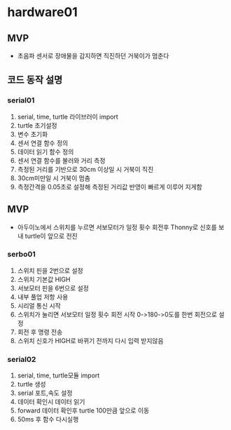 # hardware01

## MVP
- 초음파 센서로 장애물을 감지하면 직진하던 거북이가 멈춘다

## 코드 동작 설명
### serial01
1. serial, time, turtle 라이브러이 import
2. turtle 초기설정
3. 변수 초기화
4. 센서 연결 함수 정의
5. 데이터 읽기 함수 정의
6. 센서 연결 함수를 불러와 거리 측정
7. 측정된 거리를 기반으로 30cm 이상일 시 거북이 직진
8. 30cm미만일 시 거북이 멈춤
9. 측정간격을 0.05초로 설정해 측정된 거리값 반영이 빠르게 이루어 지게함

## MVP
- 아두이노에서 스위치를 누르면 서보모터가 일정 횟수 회전후 Thonny로 신호를 보내 turtle이 앞으로 전진

### serbo01
1. 스위치 핀을 2번으로 설정
2. 스위치 기본값 HIGH
3. 서보모터 핀을 6번으로 설정
4. 내부 풀업 저항 사용
5. 시리얼 통신 시작
6. 스위치가 눌리면 서보모터 일정 횟수 회전 시작 0->180->0도를 한번 회전으로 설정
7. 회전 후 명령 전송
8. 스위치 신호가 HIGH로 바뀌기 전까지 다시 입력 받지않음

### serial02
1. serial, time, turtle모듈 import
2. turtle 생성
3. serial 포트,속도 설정
4. 데이터 확인시 데이터 읽기
5. forward 데이터 확인후 turtle 100만큼 앞으로 이동
6. 50ms 후 함수 다시실행